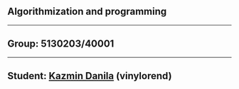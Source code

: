 ## Algorithmization and programming
- - -
## Group: 5130203/40001
- - -
## Student: [Kazmin Danila](https://github.com/vinylorend) (vinylorend)
